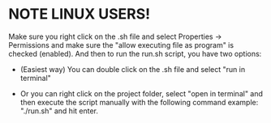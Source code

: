 # NOTE LINUX USERS!

Make sure you right click on the .sh file and select Properties -> Permissions and make sure the "allow executing file as program" is checked (enabled). And then to run the run.sh script, you have two options:

- (Easiest way) You can double click on the .sh file and select "run in terminal"

- Or you can right click on the project folder, select "open in terminal" and then execute the script manually with the following command example: "./run.sh" and hit enter.
